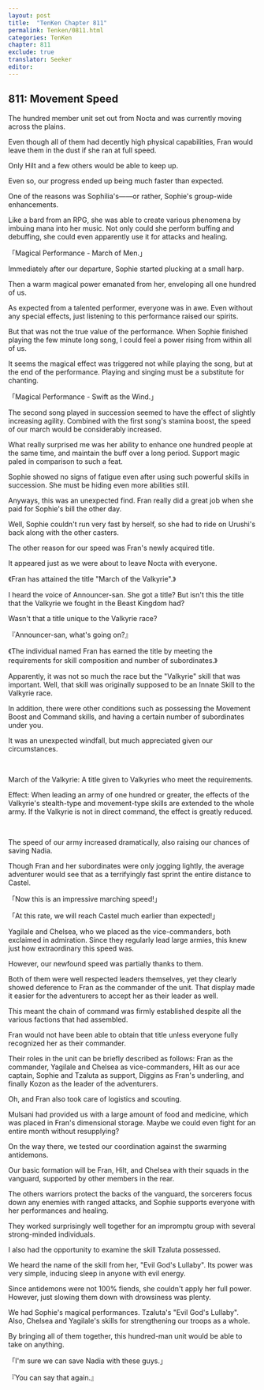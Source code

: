 ```yaml
---
layout: post
title:  "TenKen Chapter 811"
permalink: Tenken/0811.html
categories: TenKen
chapter: 811
exclude: true
translator: Seeker
editor: 
---
```

<h2 id="ch811">811: Movement Speed</h2>

The hundred member unit set out from Nocta and was currently moving across the plains.

Even though all of them had decently high physical capabilities, Fran would leave them in the dust if she ran at full speed.

Only Hilt and a few others would be able to keep up.

Even so, our progress ended up being much faster than expected.

One of the reasons was Sophilia's――or rather, Sophie's group-wide enhancements.

Like a bard from an RPG, she was able to create various phenomena by imbuing mana into her music. Not only could she perform buffing and debuffing, she could even apparently use it for attacks and healing.

「Magical Performance - March of Men.」

Immediately after our departure, Sophie started plucking at a small harp.

Then a warm magical power emanated from her, enveloping all one hundred of us.

As expected from a talented performer, everyone was in awe. Even without any special effects, just listening to this performance raised our spirits.

But that was not the true value of the performance. When Sophie finished playing the few minute long song, I could feel a power rising from within all of us.

It seems the magical effect was triggered not while playing the song, but at the end of the performance. Playing and singing must be a substitute for chanting.

「Magical Performance - Swift as the Wind.」

The second song played in succession seemed to have the effect of slightly increasing agility. Combined with the first song's stamina boost, the speed of our march would be considerably increased.

What really surprised me was her ability to enhance one hundred people at the same time, and maintain the buff over a long period. Support magic paled in comparison to such a feat.

Sophie showed no signs of fatigue even after using such powerful skills in succession. She must be hiding even more abilities still.

Anyways, this was an unexpected find. Fran really did a great job when she paid for Sophie's bill the other day.

Well, Sophie couldn't run very fast by herself, so she had to ride on Urushi's back along with the other casters.

The other reason for our speed was Fran's newly acquired title.

It appeared just as we were about to leave Nocta with everyone.

《Fran has attained the title "March of the Valkyrie".》

I heard the voice of Announcer-san. She got a title? But isn't this the title that the Valkyrie we fought in the Beast Kingdom had?

Wasn't that a title unique to the Valkyrie race?

『Announcer-san, what's going on?』

《The individual named Fran has earned the title by meeting the requirements for skill composition and number of subordinates.》

Apparently, it was not so much the race but the "Valkyrie" skill that was important. Well, that skill was originally supposed to be an Innate Skill to the Valkyrie race.

In addition, there were other conditions such as possessing the Movement Boost and Command skills, and having a certain number of subordinates under you.

It was an unexpected windfall, but much appreciated given our circumstances.

<br>

March of the Valkyrie: A title given to Valkyries who meet the requirements.

Effect: When leading an army of one hundred or greater, the effects of the Valkyrie's stealth-type and movement-type skills are extended to the whole army. If the Valkyrie is not in direct command, the effect is greatly reduced.

<br>

The speed of our army increased dramatically, also raising our chances of saving Nadia.

Though Fran and her subordinates were only jogging lightly, the average adventurer would see that as a terrifyingly fast sprint the entire distance to Castel.

「Now this is an impressive marching speed!」

「At this rate, we will reach Castel much earlier than expected!」

Yagilale and Chelsea, who we placed as the vice-commanders, both exclaimed in admiration. Since they regularly lead large armies, this knew just how extraordinary this speed was.

However, our newfound speed was partially thanks to them.

Both of them were well respected leaders themselves, yet they clearly showed deference to Fran as the commander of the unit. That display made it easier for the adventurers to accept her as their leader as well.

This meant the chain of command was firmly established despite all the various factions that had assembled.

Fran would not have been able to obtain that title unless everyone fully recognized her as their commander.

Their roles in the unit can be briefly described as follows: Fran as the commander, Yagilale and Chelsea as vice-commanders, Hilt as our ace captain, Sophie and Tzaluta as support, Diggins as Fran's underling, and finally Kozon as the leader of the adventurers.

Oh, and Fran also took care of logistics and scouting.

Mulsani had provided us with a large amount of food and medicine, which was placed in Fran's dimensional storage. Maybe we could even fight for an entire month without resupplying?

On the way there, we tested our coordination against the swarming antidemons.

Our basic formation will be Fran, Hilt, and Chelsea with their squads in the vanguard, supported by other members in the rear.

The others warriors protect the backs of the vanguard, the sorcerers focus down any enemies with ranged attacks, and Sophie supports everyone with her performances and healing.

They worked surprisingly well together for an impromptu group with several strong-minded individuals.

I also had the opportunity to examine the skill Tzaluta possessed.

We heard the name of the skill from her, "Evil God's Lullaby". Its power was very simple, inducing sleep in anyone with evil energy.

Since antidemons were not 100% fiends, she couldn't apply her full power. However, just slowing them down with drowsiness was plenty.

We had Sophie's magical performances. Tzaluta's "Evil God's Lullaby". Also, Chelsea and Yagilale's skills for strengthening our troops as a whole.

By bringing all of them together, this hundred-man unit would be able to take on anything.

「I'm sure we can save Nadia with these guys.」

『You can say that again.』



